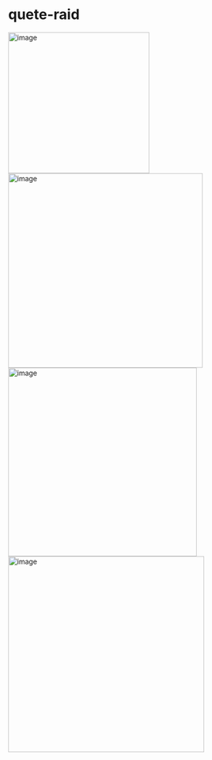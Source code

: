 # quete-raid
<img width="285" alt="image" src="https://github.com/user-attachments/assets/c66d8905-6fd0-4b51-a3eb-390c46058d63" />
<img width="393" alt="image" src="https://github.com/user-attachments/assets/ba0c8361-5ccc-44bb-83da-b27ec0e68c87" />
<img width="381" alt="image" src="https://github.com/user-attachments/assets/842d7b6a-2b59-460a-9567-5a997dff0a1f" />
<img width="396" alt="image" src="https://github.com/user-attachments/assets/855df1ba-59b5-4186-b85f-8146707d2649" />

